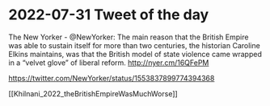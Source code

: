 # 2022-07-31 Tweet of the day

The New Yorker - @NewYorker: The main reason that the British Empire was able to sustain itself for more than two centuries, the historian Caroline Elkins maintains, was that the British model of state violence came wrapped in a “velvet glove” of liberal reform. http://nyer.cm/16QFePM

<https://twitter.com/NewYorker/status/1553837899774394368>


[[Khilnani_2022_theBritishEmpireWasMuchWorse]]
